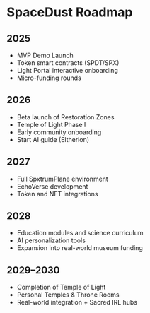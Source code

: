 # SpaceDust Roadmap

## 2025
- MVP Demo Launch
- Token smart contracts (SPDT/SPX)
- Light Portal interactive onboarding
- Micro-funding rounds

## 2026
- Beta launch of Restoration Zones
- Temple of Light Phase I
- Early community onboarding
- Start AI guide (Eltherion)

## 2027
- Full SpxtrumPlane environment
- EchoVerse development
- Token and NFT integrations

## 2028
- Education modules and science curriculum
- AI personalization tools
- Expansion into real-world museum funding

## 2029–2030
- Completion of Temple of Light
- Personal Temples & Throne Rooms
- Real-world integration + Sacred IRL hubs
